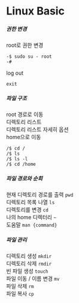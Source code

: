 # Linux Basic
##### 권한 변경
root로 권한 변경
```{.bash}
-$ sudo su - root
-#
```  
log out
```{.bash}
exit
```
##### 파일 구조
root 경로로 이동  
디렉토리 리스트  
디렉토리 리스트 자세히 옵션  
home으로 이동
```{.bash}
/$ cd /
/$ ls
/$ ls -l
/$ cd /home
```

##### 파일 경로와 순회
현재 디렉토리 경로를 출력 `pwd`  
디렉토리 목록 나열 `ls`  
디렉토리를 변경 `cd`  
나의 home 디렉터리 `~`  
도움말 `man {command}`

##### 파일 관리
디렉토리 생성 `mkdir`  
디렉토리 삭제 `rmdir`  
빈 파일 생성 `touch`  
파일 이동 / 이름 변경 `mv`  
파일 삭제 `rm`  
파일 복사 `cp`  
